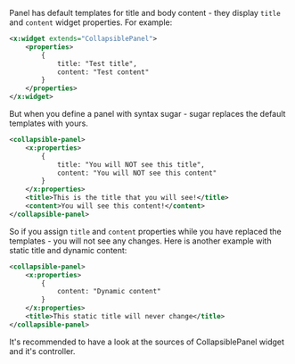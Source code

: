 
Panel has default templates for title and body content - they display `title` and `content` widget properties.
For example:

```xml
<x:widget extends="CollapsiblePanel">
	<properties>
		{
			title: "Test title",
			content: "Test content"
		}
	</properties>
</x:widget>
```

But when you define a panel with syntax sugar - sugar replaces the default templates with yours.

```xml
<collapsible-panel>
	<x:properties>
		{
			title: "You will NOT see this title",
			content: "You will NOT see this content"
		}
	</x:properties>
	<title>This is the title that you will see!</title>
	<content>You will see this content!</content>
</collapsible-panel>
```

So if you assign `title` and `content` properties while you have replaced the templates - you will not see any changes.
Here is another example with static title and dynamic content:

```xml
<collapsible-panel>
	<x:properties>
		{
			content: "Dynamic content"
		}
	</x:properties>
	<title>This static title will never change</title>
</collapsible-panel>
```

It's recommended to have a look at the sources of CollapsiblePanel widget and it's controller.